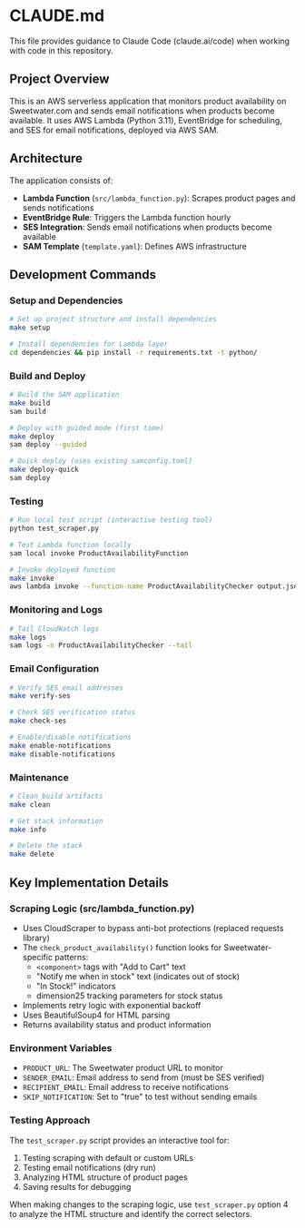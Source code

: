 # CLAUDE.md

This file provides guidance to Claude Code (claude.ai/code) when working with code in this repository.

## Project Overview

This is an AWS serverless application that monitors product availability on Sweetwater.com and sends email notifications when products become available. It uses AWS Lambda (Python 3.11), EventBridge for scheduling, and SES for email notifications, deployed via AWS SAM.

## Architecture

The application consists of:
- **Lambda Function** (`src/lambda_function.py`): Scrapes product pages and sends notifications
- **EventBridge Rule**: Triggers the Lambda function hourly
- **SES Integration**: Sends email notifications when products become available
- **SAM Template** (`template.yaml`): Defines AWS infrastructure

## Development Commands

### Setup and Dependencies
```bash
# Set up project structure and install dependencies
make setup

# Install dependencies for Lambda layer
cd dependencies && pip install -r requirements.txt -t python/
```

### Build and Deploy
```bash
# Build the SAM application
make build
sam build

# Deploy with guided mode (first time)
make deploy
sam deploy --guided

# Quick deploy (uses existing samconfig.toml)
make deploy-quick
sam deploy
```

### Testing
```bash
# Run local test script (interactive testing tool)
python test_scraper.py

# Test Lambda function locally
sam local invoke ProductAvailabilityFunction

# Invoke deployed function
make invoke
aws lambda invoke --function-name ProductAvailabilityChecker output.json
```

### Monitoring and Logs
```bash
# Tail CloudWatch logs
make logs
sam logs -n ProductAvailabilityChecker --tail
```

### Email Configuration
```bash
# Verify SES email addresses
make verify-ses

# Check SES verification status
make check-ses

# Enable/disable notifications
make enable-notifications
make disable-notifications
```

### Maintenance
```bash
# Clean build artifacts
make clean

# Get stack information
make info

# Delete the stack
make delete
```

## Key Implementation Details

### Scraping Logic (src/lambda_function.py)
- Uses CloudScraper to bypass anti-bot protections (replaced requests library)
- The `check_product_availability()` function looks for Sweetwater-specific patterns:
  - `<component>` tags with "Add to Cart" text
  - "Notify me when in stock" text (indicates out of stock)
  - "In Stock!" indicators
  - dimension25 tracking parameters for stock status
- Implements retry logic with exponential backoff
- Uses BeautifulSoup4 for HTML parsing
- Returns availability status and product information

### Environment Variables
- `PRODUCT_URL`: The Sweetwater product URL to monitor
- `SENDER_EMAIL`: Email address to send from (must be SES verified)
- `RECIPIENT_EMAIL`: Email address to receive notifications
- `SKIP_NOTIFICATION`: Set to "true" to test without sending emails

### Testing Approach
The `test_scraper.py` script provides an interactive tool for:
1. Testing scraping with default or custom URLs
2. Testing email notifications (dry run)
3. Analyzing HTML structure of product pages
4. Saving results for debugging

When making changes to the scraping logic, use `test_scraper.py` option 4 to analyze the HTML structure and identify the correct selectors.